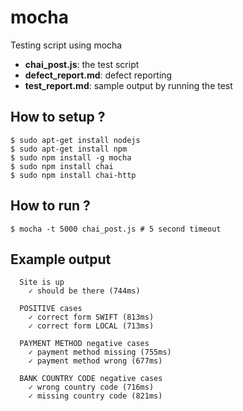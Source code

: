 # mocha
Testing script using mocha
* **chai_post.js**: the test script
* **defect_report.md**: defect reporting
* **test_report.md**: sample output by running the test

## How to setup ?
```shell
$ sudo apt-get install nodejs
$ sudo apt-get install npm
$ sudo npm install -g mocha
$ sudo npm install chai
$ sudo npm install chai-http
```

## How to run ?
```
$ mocha -t 5000 chai_post.js # 5 second timeout
```

## Example output
```shell
  Site is up
    ✓ should be there (744ms)

  POSITIVE cases
    ✓ correct form SWIFT (813ms)
    ✓ correct form LOCAL (713ms)

  PAYMENT METHOD negative cases
    ✓ payment method missing (755ms)
    ✓ payment method wrong (677ms)

  BANK COUNTRY CODE negative cases
    ✓ wrong country code (716ms)
    ✓ missing country code (821ms)
```
